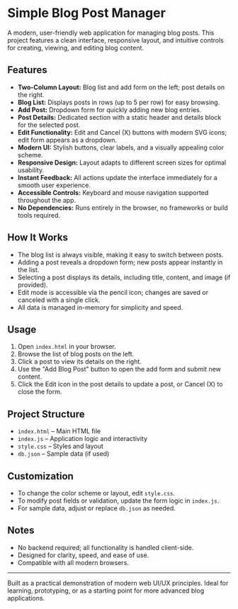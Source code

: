 # Simple Blog Post Manager

A modern, user-friendly web application for managing blog posts. This project features a clean interface, responsive layout, and intuitive controls for creating, viewing, and editing blog content.

## Features
- **Two-Column Layout:** Blog list and add form on the left; post details on the right.
- **Blog List:** Displays posts in rows (up to 5 per row) for easy browsing.
- **Add Post:** Dropdown form for quickly adding new blog entries.
- **Post Details:** Dedicated section with a static header and details block for the selected post.
- **Edit Functionality:** Edit and Cancel (X) buttons with modern SVG icons; edit form appears as a dropdown.
- **Modern UI:** Stylish buttons, clear labels, and a visually appealing color scheme.
- **Responsive Design:** Layout adapts to different screen sizes for optimal usability.
- **Instant Feedback:** All actions update the interface immediately for a smooth user experience.
- **Accessible Controls:** Keyboard and mouse navigation supported throughout the app.
- **No Dependencies:** Runs entirely in the browser, no frameworks or build tools required.

## How It Works
- The blog list is always visible, making it easy to switch between posts.
- Adding a post reveals a dropdown form; new posts appear instantly in the list.
- Selecting a post displays its details, including title, content, and image (if provided).
- Edit mode is accessible via the pencil icon; changes are saved or canceled with a single click.
- All data is managed in-memory for simplicity and speed.

## Usage
1. Open `index.html` in your browser.
2. Browse the list of blog posts on the left.
3. Click a post to view its details on the right.
4. Use the "Add Blog Post" button to open the add form and submit new content.
5. Click the Edit icon in the post details to update a post, or Cancel (X) to close the form.

## Project Structure
- `index.html` – Main HTML file
- `index.js` – Application logic and interactivity
- `style.css` – Styles and layout
- `db.json` – Sample data (if used)

## Customization
- To change the color scheme or layout, edit `style.css`.
- To modify post fields or validation, update the form logic in `index.js`.
- For sample data, adjust or replace `db.json` as needed.

## Notes
- No backend required; all functionality is handled client-side.
- Designed for clarity, speed, and ease of use.
- Compatible with all modern browsers.

---

Built as a practical demonstration of modern web UI/UX principles. Ideal for learning, prototyping, or as a starting point for more advanced blog applications.